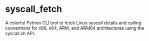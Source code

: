 # syscall_fetch
A colorful Python CLI tool to fetch Linux syscall details and calling conventions for x86, x64, ARM, and ARM64 architectures using the syscall.sh API.
